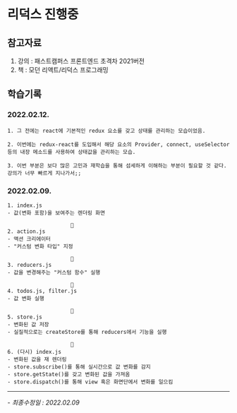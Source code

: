 # 리덕스 진행중

## 참고자료
1. 강의 : 패스트캠퍼스 프론트엔드 초격차 2021버전
2. 책 : 모던 리액트/리덕스 프로그래밍

## 학습기록
### 2022.02.12.
    1. 그 전에는 react에 기본적인 redux 요소를 갖고 상태를 관리하는 모습이었음.

    2. 이번에는 redux-react를 도입해서 해당 요소의 Provider, connect, useSelector 등의 내장 메소드를 사용하여 상태값을 관리하는 모습.

    3. 이번 부분은 보다 많은 고민과 재학습을 통해 섬세하게 이해하는 부분이 필요할 것 같다. 강의가 너무 빠르게 지나가서;;

### 2022.02.09.
    1. index.js
    - 값(변화 포함)을 보여주는 렌더링 화면

                        🔻
    2. action.js
    - 액션 크리에이터
    - "커스텀 변화 타입" 지정

                        🔻
    3. reducers.js
    - 값을 변경해주는 "커스텀 함수" 실행

                        🔻
    4. todos.js, filter.js
    - 값 변화 실행

                        🔻
    5. store.js
    - 변화된 값 저장
    - 실질적으로는 createStore를 통해 reducers에서 기능을 실행

                        🔻
    6. (다시) index.js
    - 변화된 값을 재 렌더링
    - store.subscribe()를 통해 실시간으로 값 변화를 감지
    - store.getState()를 갖고 변화된 값을 가져옴
    - store.dispatch()를 통해 view 혹은 화면단에서 변화를 일으킴
    

- - -

*- 최종수정일 : 2022.02.09*